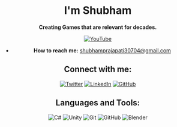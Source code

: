 <div align="center">
  
# **I'm Shubham**

**Creating Games that are relevant for decades.**

[![YouTube](https://img.shields.io/badge/-YouTube-FF0000?style=flat&logo=youtube&logoColor=white)](https://www.youtube.com/@OgShubStudio)


- **How to reach me:** [shubhamprajapati30704@gmail.com](mailto:shubhamprajapati30704@gmail.com)

## Connect with me:
[![Twitter](https://img.shields.io/badge/-Twitter-1DA1F2?style=flat&logo=Twitter&logoColor=white)](https://x.com/Shubham_30704)
[![LinkedIn](https://img.shields.io/badge/-LinkedIn-0A66C2?style=flat&logo=Linkedin&logoColor=white)](https://www.linkedin.com/in/ogshub/)
[![GitHub](https://img.shields.io/badge/-GitHub-181717?style=flat&logo=github&logoColor=white)](https://github.com/Ogshub)


## Languages and Tools:
![C#](https://img.shields.io/badge/-C%23-239120?style=flat&logo=c-sharp&logoColor=white)
![Unity](https://img.shields.io/badge/-000000?style=flat&logo=unity&logoColor=white)
![Git](https://img.shields.io/badge/-F05032?style=flat&logo=git&logoColor=white)
![GitHub](https://img.shields.io/badge/-181717?style=flat&logo=github&logoColor=white)
![Blender](https://img.shields.io/badge/-F5792A?style=flat&logo=blender&logoColor=white)


</div>
